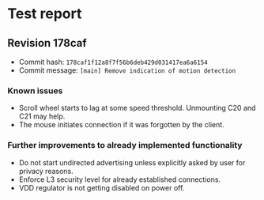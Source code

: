 # Test report

## Revision 178caf

- Commit hash: `178caf1f12a8f7f56b6deb429d031417ea6a6154`
- Commit message: `[main] Remove indication of motion detection`

### Known issues

- Scroll wheel starts to lag at some speed threshold. Unmounting C20 and C21 may help.
- The mouse initiates connection if it was forgotten by the client.

### Further improvements to already implemented functionality

- Do not start undirected advertising unless explicitly asked by user for privacy reasons.
- Enforce L3 security level for already established connections.
- VDD regulator is not getting disabled on power off.
